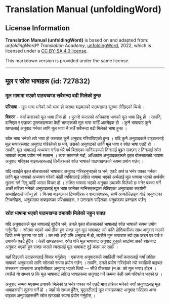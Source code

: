 # Translation Manual (unfoldingWord)

## License Information

**Translation Manual (unfoldingWord)** is based on and adapted from: _unfoldingWord® Translation Academy_, [unfoldingWord](https://unfoldingword.org/utw), 2022, which is licensed under a [CC BY-SA 4.0 license](https://creativecommons.org/licenses/by-sa/4.0/legalcode.en).

This markdown version is provided under the same license.



--------------------------------

## मूल र स्रोत भाषाहरू (id: 727832)

### मूल भाषामा भएको पाठ्यखण्‍ड सबैभन्दा बढी मिलेको हुन्छ

**परिभाषा** \- मूल भाषा भनेको त्यो भाषा हो जसमा बाइबलको पाठ्यखण्‍ड सुरुमा लेखिएको थियो ।

**विवरण** \- नयाँ करारको मूल भाषा ग्रीक हो । पुरानो करारको अधिकांश भागको मूल भाषा हिब्रू हो । तापनि, दानिएल र एज्राका पुस्तकहरूका केही भागहरूको मूल भाषा चाहिँ आरमेइक हो । कुनै भाषाबाट कुनै खण्‍डलाई अनुवाद गर्नका लागि मूल भाषा नै सधैँ सबैभन्दा बढी मिलेको भाषा हुन्छ ।

स्रोत भाषा भनेको त्यो भाषा हो जसबाट कुनै अनुवाद गरिराखिएको हुन्छ । यदि कुनै अनुवादकले बाइबललाई मूल भाषाहरूबाट अनुवाद गरिरहेको छ भने, उसको अनुवादको लागि मूल भाषा र स्रोत भाषा एउटै हो । तापनि, मूल भाषालाई अध्ययन गर्नमा धेरै वर्ष बिताएका मानिसहरूले तिनलाई बुझ्‍न सक्‍छन् र तिनलाई स्रोत भाषाको रूपमा प्रयोग गर्न सक्छन् । त्यस कारणले गर्दा, अधिकांश अनुवादकहरूले वृहत बोलचालको भाषामा अनुवाद गरिएका बाइबलहरूलाई तिनीहरूको स्रोत भाषाको पाठ्यखण्‍डको रूपमा प्रयोग गर्छन् ।

यदि तपाईंले वृहत बोलचालको भाषाबाट अनुवाद गरिरहनुभएको छ भने, एउटै अर्थ छ भनेर पक्‍का गर्नका लागि मूल भाषाको अध्ययन गरेको कोही व्यक्तिलाई लक्षित भाषामा भएको अर्थलाई मूल भाषामा भएको अर्थसँग तुलना गर्न दिनु चाहिँ असल विचार हो । लक्षित भाषामा भएको अनुवाद ठ्याक्‍कै मिलेको छ भनेर पक्‍का गर्ने अर्को तरिका भनेको अनुवादलाई मूल भाषा जानेका मानिसहरूद्वारा लेखिएका अनुवादका सहयोगी सामग्रीहरूले जाँच्‍नु हो । यिनमा बाइबलका टिप्‍पणीहरू र शब्दकोशहरू, साथै अन्‍फोल्‍डिङ्ग वोर्ड अनुवादका टिप्‍पणीहरू, अनुवादका शब्दहरूका परिभाषाहरू, र उत्तरहरू सहितका अनुवादका प्रश्‍नहरू पर्छन् ।

### स्रोत भाषामा भएको पाठ्यखण्‍ड ठ्याक्‍कै मिलेको नहुन सक्‍छ

यदि अनुवादकले मूल भाषालाई बुझ्‍दैन भने, उनले वृहत बोलचालको भाषालाई स्रोत भाषाको रूपमा प्रयोग गर्नुपर्नेछ । स्रोतमा भएको अर्थ ठीक हुन सक्‍छ जुन मूल भाषाबाट त्यो कति होशियारीका साथ अनुवाद भएको थियो भन्‍ने कुरामा भर पर्छ । तर त्यो अझै पनि अनुवाद नै हो, त्यसैले मूल भाषाबाट त्यो एक कदम पर पर्छ र ठ्याक्‍कै एउटै हुँदैन । केही खण्‍डहरूमा, स्रोत पनि मूल भाषाबाट अनुवाद हुनुको साटोमा अर्को स्रोतबाट अनुवाद भएको हुन सक्‍छ जसले त्यसलाई मूल भाषाबाट दुई कदम पर सार्छ ।

यहाँ दिइएको उदाहरणलाई विचार गर्नुहोस् । एकजना अनुवादकले स्वाहिली नयाँ करारलाई नयाँ लक्षित भाषाको अनुवादको लागि स्रोतको रूपमा प्रयोग गर्छन् । तापनि, उनले प्रयोग गरिरहेको त्यो स्वाहिली बाइबल संस्करण वास्तवमा अङ्ग्रेजीबाट अनुवाद भएको थियो — सीधै ग्रीकबाट (न.क. को मूल भाषा) होइन । त्यसैले यो सम्भव छ कि मूल भाषाबाट लक्षित भाषाहरूमा अनुवाद गर्ने क्रममा केही अर्थ परिवर्तन भएको छ ।

अनुवाद सम्भव भएसम्‍म ठ्याक्कै मिलेको छ भनेर पक्‍का गर्ने एउटै मात्र तरिका भनेको नयाँ अनुवादलाई मूल भाषाहरूसँग तुलना गर्ने हो । जहाँ यो सम्भव हुँदैन, यूएलटीलाई मूल भाषाहरूबाट अनुवाद गरिएका अन्य बाइबल अनुवादहरूसँगै स्रोत खण्‍डको रूपमा प्रयोग गर्नुहोस् ।


